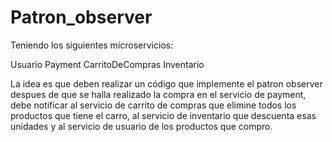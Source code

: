 # Patron_observer
Teniendo los siguientes microservicios:

Usuario
Payment
CarritoDeCompras
Inventario

La idea es que deben realizar un código que implemente el patron observer despues de que se halla realizado la compra en el servicio de payment, 
debe notificar al servicio de carrito de compras que elimine todos los productos que tiene el carro, al servicio de inventario que descuenta esas unidades y al servicio de usuario de los productos que compro.
